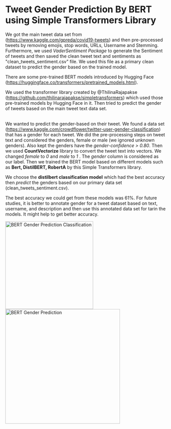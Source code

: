 # Tweet Gender Prediction By BERT using Simple Transformers Library

We got the main tweet data set from (https://www.kaggle.com/gpreda/covid19-tweets) and then pre-processed tweets by removing emojis,
stop words, URLs, Username and Stemming. Furthermore, we used *VaderSentiment Package* to generate the Sentiment of tweets and then saved the clean tweet text
and sentiments as "clean_tweets_sentiment.csv" file. We used this file as a primary clean dataset to predict the gender based on the trained model.<br />

There are some pre-trained BERT models introduced by Hugging Face (https://huggingface.co/transformers/pretrained_models.html).<br />

We used the transformer library created by @ThilinaRajapakse (https://github.com/thilinarajapakse/simpletransformers) 
which used those pre-trained models by Hugging Face in it. Then tried to predict the gender of tweets based on the main tweet text data set.<br />
<br />

We wanted to predict the gender-based on their tweet. We found a data set (https://www.kaggle.com/crowdflower/twitter-user-gender-classification)
that has a gender for each tweet. We did the pre-processing steps on tweet text and considered the genders, female or male (we ignored unknown genders).
Also kept the genders have the *gender-confidence > 0.80*. Then we used **CountVectorize** library to convert the tweet text into vectors.
We changed *female* to *0* and *male* to *1* . The *gender* column is considered as our label.
Then we trained the BERT model based on different models such as **Bert, DistilBERT, RobertA** by this Simple Transformers library. <br />

We choose the **distilbert classification model** which had the best accuracy then *predict* the genders based on our primary data set (clean_tweets_sentiment.csv). 


The best accuracy we could get from these models was 61%. For future studies, it is better to annotate gender for a tweet dataset based on text, username, and 
description and then use this annotated data set for tarin the models. It might help to get better accuracy.


<img width="275" alt="BERT Gender Prediction Classification" src="https://user-images.githubusercontent.com/81987771/129907524-ce92c36b-3afc-4c46-b71c-e40f0cf09b35.png">
<img width="359" alt="BERT Gender Prediction" src="https://user-images.githubusercontent.com/81987771/129907605-721a01d8-dd73-419e-845c-c153b4881d45.png">



